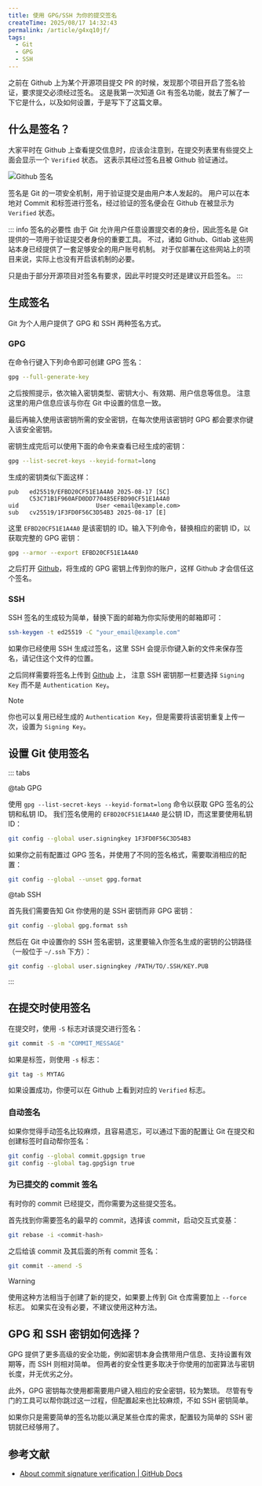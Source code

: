 ```yaml
---
title: 使用 GPG/SSH 为你的提交签名
createTime: 2025/08/17 14:32:43
permalink: /article/g4xq10jf/
tags:
  - Git
  - GPG
  - SSH
---
```


之前在 Github 上为某个开源项目提交 PR 的时候，发现那个项目开启了签名验证，要求提交必须经过签名。
这是我第一次知道 Git 有签名功能，就去了解了一下它是什么，以及如何设置，于是写下了这篇文章。

<!-- more -->

## 什么是签名？

大家平时在 Github 上查看提交信息时，应该会注意到，在提交列表里有些提交上面会显示一个 `Verified` 状态。
这表示其经过签名且被 Github 验证通过。

![Github 签名](images/github-sign.avif)

签名是 Git 的一项安全机制，用于验证提交是由用户本人发起的。
用户可以在本地对 Commit 和标签进行签名，经过验证的签名便会在 Github 在被显示为 `Verified` 状态。

::: info 签名的必要性
由于 Git 允许用户任意设置提交者的身份，因此签名是 Git 提供的一项用于验证提交者身份的重要工具。
不过，诸如 Github、Gitlab 这些网站本身已经提供了一套足够安全的用户账号机制。
对于仅部署在这些网站上的项目来说，实际上也没有开启该机制的必要。

只是由于部分开源项目对签名有要求，因此平时提交时还是建议开启签名。
:::

## 生成签名

Git 为个人用户提供了 GPG 和 SSH 两种签名方式。

### GPG

在命令行键入下列命令即可创建 GPG 签名：

```bash
gpg --full-generate-key
```

之后按照提示，依次输入密钥类型、密钥大小、有效期、用户信息等信息。
注意这里的用户信息应该与你在 Git 中设置的信息一致。

最后再输入使用该密钥所需的安全密钥，在每次使用该密钥时 GPG 都会要求你键入该安全密钥。

密钥生成完后可以使用下面的命令来查看已经生成的密钥：

```bash
gpg --list-secret-keys --keyid-format=long
```

生成的密钥类似下面这样：

```ansi
pub   ed25519/EFBD20CF51E1A4A0 2025-08-17 [SC]
      C53C71B1F960AFD0DD770485EFBD90CF51E1A4A0
uid                      User <email@example.com>
sub   cv25519/1F3FD0F56C3D54B3 2025-08-17 [E]
```

这里 `EFBD20CF51E1A4A0` 是该密钥的 ID。输入下列命令，替换相应的密钥 ID，以获取完整的 GPG 密钥：

```bash
gpg --armor --export EFBD20CF51E1A4A0
```

之后打开 [Github](https://github.com/settings/keys)，将生成的 GPG 密钥上传到你的账户，这样 Github 才会信任这个签名。

### SSH

SSH 签名的生成较为简单，替换下面的邮箱为你实际使用的邮箱即可：

```bash
ssh-keygen -t ed25519 -C "your_email@example.com"
```

如果你已经使用 SSH 生成过签名，这里 SSH 会提示你键入新的文件来保存签名，请记住这个文件的位置。

之后同样需要将签名上传到 [Github](https://github.com/settings/keys) 上，
注意 SSH 密钥那一栏要选择 `Signing Key` 而不是 `Authentication Key`。

> [!note]
> 你也可以复用已经生成的 `Authentication Key`，但是需要将该密钥重复上传一次，设置为 `Signing Key`。

## 设置 Git 使用签名

::: tabs

@tab GPG

使用 `gpg --list-secret-keys --keyid-format=long` 命令以获取 GPG 签名的公钥和私钥 ID。
我们签名使用的 `EFBD20CF51E1A4A0` 是公钥 ID，而这里要使用私钥 ID：

```bash
git config --global user.signingkey 1F3FD0F56C3D54B3
```

如果你之前有配置过 GPG 签名，并使用了不同的签名格式，需要取消相应的配置：

```bash
git config --global --unset gpg.format
```

@tab SSH

首先我们需要告知 Git 你使用的是 SSH 密钥而非 GPG 密钥：

```bash
git config --global gpg.format ssh
```

然后在 Git 中设置你的 SSH 签名密钥，这里要输入你签名生成的密钥的公钥路径（一般位于 `~/.ssh` 下方）：

```bash
git config --global user.signingkey /PATH/TO/.SSH/KEY.PUB
```

:::

## 在提交时使用签名

在提交时，使用 `-S` 标志对该提交进行签名：

```bash
git commit -S -m "COMMIT_MESSAGE"
```

如果是标签，则使用 `-s` 标志：

```bash
git tag -s MYTAG
```

如果设置成功，你便可以在 Github 上看到对应的 `Verified` 标志。

### 自动签名

如果你觉得手动签名比较麻烦，且容易遗忘，可以通过下面的配置让 Git 在提交和创建标签时自动帮你签名：

```bash
git config --global commit.gpgsign true
git config --global tag.gpgSign true
```

### 为已提交的 commit 签名

有时你的 commit 已经提交，而你需要为这些提交签名。

首先找到你需要签名的最早的 commit，选择该 commit，启动交互式变基：

```bash
git rebase -i <commit-hash>
```

之后给该 commit 及其后面的所有 commit 签名：

```bash
git commit --amend -S
```

> [!warning]
> 使用这种方法相当于创建了新的提交，如果要上传到 Git 仓库需要加上 `--force` 标志。
> 如果实在没有必要，不建议使用这种方法。

## GPG 和 SSH 密钥如何选择？

GPG 提供了更多高级的安全功能，例如密钥本身会携带用户信息、支持设置有效期等，而 SSH 则相对简单。
但两者的安全性更多取决于你使用的加密算法与密钥长度，并无优劣之分。

此外，GPG 密钥每次使用都需要用户键入相应的安全密钥，较为繁琐。
尽管有专门的工具可以帮你跳过这一过程，但配置起来也比较麻烦，不如 SSH 密钥简单。

如果你只是需要简单的签名功能以满足某些仓库的需求，配置较为简单的 SSH 密钥就已经够用了。

## 参考文献

- [About commit signature verification | GitHub Docs](https://docs.github.com/en/authentication/managing-commit-signature-verification/about-commit-signature-verification)
